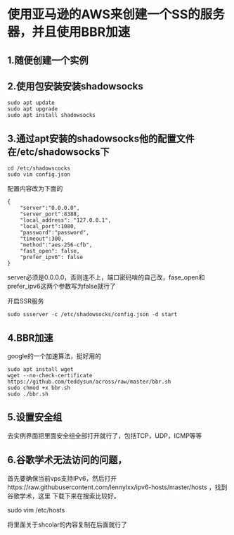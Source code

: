 # 使用亚马逊的AWS来创建一个SS的服务器，并且使用BBR加速

## 1.随便创建一个实例

## 2.使用包安装安装shadowsocks
```
sudo apt update
sudo apt upgrade
sudo apt install shadowsocks
```

## 3.通过apt安装的shadowsocks他的配置文件在/etc/shadowsocks下
```
cd /etc/shadowscocks
sudo vim config.json

```
配置内容改为下面的

```
{
    "server":"0.0.0.0",
    "server_port":8388,
    "local_address": "127.0.0.1",
    "local_port":1080,
    "password":"password",
    "timeout":300,
    "method":"aes-256-cfb",
    "fast_open": false,
    "prefer_ipv6": false
}

```
server必须是0.0.0.0，否则连不上，端口密码啥的自己改，fase_open和prefer_ipv6这两个参数写为false就行了

开启SSR服务
```
sudo ssserver -c /etc/shadowsocks/config.json -d start
```

## 4.BBR加速

google的一个加速算法，挺好用的
```
sudo apt install wget
wget --no-check-certificate https://github.com/teddysun/across/raw/master/bbr.sh
sudo chmod +x bbr.sh
sudo ./bbr.sh
```

## 5.设置安全组

去实例界面把里面安全组全部打开就行了，包括TCP，UDP，ICMP等等


## 6.谷歌学术无法访问的问题，

首先要确保当前vps支持IPv6，然后打开https://raw.githubusercontent.com/lennylxx/ipv6-hosts/master/hosts ，找到谷歌学术，这里
下载下来在搜索比较好。

sudo vim /etc/hosts

将里面关于shcolar的内容复制在后面就行了


